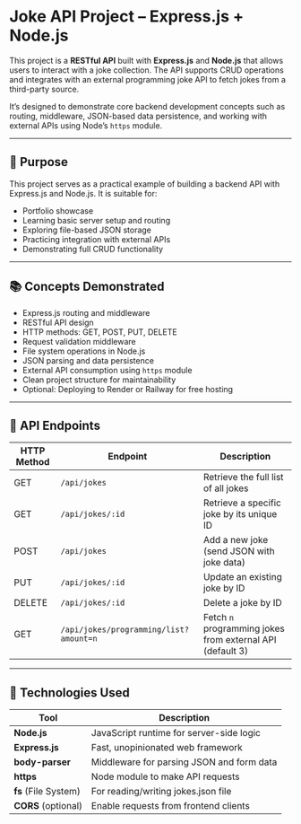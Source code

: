 # Joke API Project – Express.js + Node.js

This project is a **RESTful API** built with **Express.js** and **Node.js** that allows users to interact with a joke collection. The API supports CRUD operations and integrates with an external programming joke API to fetch jokes from a third-party source.

It’s designed to demonstrate core backend development concepts such as routing, middleware, JSON-based data persistence, and working with external APIs using Node’s `https` module.

---

## 📌 Purpose

This project serves as a practical example of building a backend API with Express.js and Node.js. It is suitable for:

- Portfolio showcase
- Learning basic server setup and routing
- Exploring file-based JSON storage
- Practicing integration with external APIs
- Demonstrating full CRUD functionality

---

## 📚 Concepts Demonstrated

- Express.js routing and middleware
- RESTful API design
- HTTP methods: GET, POST, PUT, DELETE
- Request validation middleware
- File system operations in Node.js
- JSON parsing and data persistence
- External API consumption using `https` module
- Clean project structure for maintainability
- Optional: Deploying to Render or Railway for free hosting

---

## 🚀 API Endpoints

| HTTP Method | Endpoint                | Description                                |
|-------------|-------------------------|--------------------------------------------|
| GET         | `/api/jokes`            | Retrieve the full list of all jokes        |
| GET         | `/api/jokes/:id`        | Retrieve a specific joke by its unique ID  |
| POST        | `/api/jokes`            | Add a new joke (send JSON with joke data) |
| PUT         | `/api/jokes/:id`        | Update an existing joke by ID               |
| DELETE      | `/api/jokes/:id`        | Delete a joke by ID                         |
| GET         | `/api/jokes/programming/list?amount=n` | Fetch `n` programming jokes from external API (default 3) |


---

## 🧠 Technologies Used

| Tool            | Description                                 |
|------------------|---------------------------------------------|
| **Node.js**       | JavaScript runtime for server-side logic     |
| **Express.js**    | Fast, unopinionated web framework            |
| **body-parser**   | Middleware for parsing JSON and form data    |
| **https**         | Node module to make API requests             |
| **fs** (File System) | For reading/writing jokes.json file      |
| **CORS** (optional) | Enable requests from frontend clients      |


